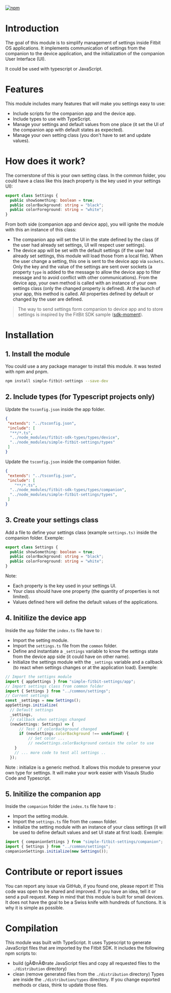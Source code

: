 ﻿[![npm](https://img.shields.io/npm/dw/simple-fitbit-settings.svg?logo=npm&label=npm%20version)](https://www.npmjs.com/package/simple-fitbit-settings)

# Introduction
The goal of this module is to simplify management of settings inside Fitbit OS applications. It implements communication of settings from the companion to the device application, and the initialization of the companion User Interface (UI).

It could be used with typescript or JavaScript.
# Features
This module includes many features that will make you settings easy to use:
- Include scripts for the companion app and the device app.
- Include types to use with TypeScript.
- Manage your settings and default values from one place (it set the UI of the companion app with default states as expected).
- Manage your own setting class (you don't have to set and update values).
# How does it work?
The cornerstone of this is your own setting class. In the common folder, you could have a class like this (each property is the key used in your settings UI):
```ts
export class Settings {
  public showSomething: boolean = true;
  public colorBackground: string = "black";
  public colorForeground: string = "white";
}
```
From both side (companion app and device app), you will ignite the module with this an instance of this class:
- The companion app will set the UI in the state defined by the class (if the user had already set settings, UI will respect user settings).
- The device app will be set with the default settings (if the user had already set settings, this module will load those from a local file).
When the user change a setting, this one is sent to the device app via `sockets`. Only the key and the value of the settings are sent over sockets (a property `type` is added to the message to allow the device app to filter message and to avoid conflict with other communications).
From the device app, your own method is called with an instance of your own settings class (only the changed property is defined). At the launch of your app, this method is called. All properties defined by default or changed by the user are defined.
> The way to send settings form companion to device app and to store settings is inspired by the FitBit SDK sample ([sdk-moment](https://github.com/Fitbit/sdk-moment)).
# Installation
## 1. Install the module
You could use a any package manager to install this module. it was tested with npm and pnpm.
```sh
npm install simple-fitbit-settings --save-dev
```
## 2. Include types (for Typescript projects only)
Update the `tsconfig.json` inside the app folder.
```json
{
 "extends": "../tsconfig.json",
 "include": [
  "**/*.ts",
  "../node_modules/fitbit-sdk-types/types/device",
  "../node_modules/simple-fitbit-settings/types"
 ]
}
```
Update the `tsconfig.json` inside the companion folder.
```json
{
 "extends": "../tsconfig.json",
 "include": [
    "**/*.ts",
  "../node_modules/fitbit-sdk-types/types/companion",
  "../node_modules/simple-fitbit-settings/types",
 ]
}
```
## 3. Create your settings class
Add a file to define your settings class (example `settings.ts)` inside the companion folder.
Exemple:
```ts
export class Settings {
  public showSomething: boolean = true;
  public colorBackground: string = "black";
  public colorForeground: string = "white";
}
```
Note:
- Each property is the key used in your settings UI.
- Your class should have one property (the quantity of properties is not limited).
- Values defined here will define the default values of the applications.
## 4. Initilize the device app
Inside the `app` folder the `index.ts` file have to :
- Import the setting module.
- Import the `settings.ts` file from the `common` folder.
- Define and instantiate a `_settings` variable to know the settings state from the device app side (it could have on other name).
- Initialize the settings module with the `_settings` variable and a callback (to react when settings changes or at the application load).
Exemple:
```ts
// Import the settigns module
import { appSettings } from "simple-fitbit-settings/app";
// Import settings class from common folder
import { Settings } from "../common/settings";
// Current settings
const _settings = new Settings();
appSettings.initialize(
  // Default settings
  _settings,
  // callback when settings changed
  (newSettings: Settings) => {
      // Test if colorBackground changed
      if (newSettings.colorBackground !== undefined) {
          // Set color ...
          // newSettings.colorBackground contain the color to use
    }
    // ... more code to test all settings ..
  });
```
Note : initialize is a generic method. It allows this module to preserve your own type for settings. It will make your work easier with Visauls Studio Code and Typescript.
## 5. Initilize the companion app
Inside the `companion` folder the `index.ts` file have to :
- Import the setting module.
- Import the `settings.ts` file from the `common` folder.
- Initialize the setting module with an instance of your class settings (it will be used to define default values and set UI state at first load).
Exemple:
```ts
import { companionSettings } from "simple-fitbit-settings/companion";
import { Settings } from "../common/settings";
companionSettings.initialize(new Settings());
```
# Contribute or report issues
You can report any issue via GitHub, if you found one, please report it!
This code was open to be shared and improved. If you have an idea, tell it or send a pull request.
Keep in mind that this module is built for small devices. It does not have the goal to be a Swiss knife with hundreds of functions. It is why it is simple as possible.
# Compilation
This module was built with TypeScript. It uses Typescript to generate JavaScript files that are imported by the Fitbit SDK.
It includes the following npm scripts to:
- build (gÃ©nÃ©rate JavaScript files and copy all requested files to the `./distribution` directory)
- clean (remove generated files from the `./distribution` directory)
Types are inside the `./distribution/types` directory. If you change exported methods or class, think to update those files.
